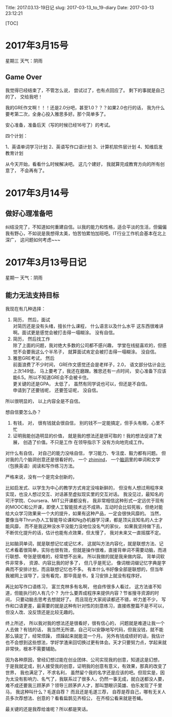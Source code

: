 Title: 2017.03.13-19日记
slug: 2017-03-13_to_19-diary
Date: 2017-03-13 23:12:21   

[TOC]

# 2017年3月15号

星期三 天气：阴雨

## Game Over

我觉得已经结束了，不管怎么说， 尝试过了，也有点回应了。 剩下的事就是自己的了， 交给我吧！

我的GRE作文啊！！！还是2.0分吧，甚至1.0？？？如果2.0也行的话， 我为什么要考第二次，全身心投入雅思多好。那个简单多了。

安心准备，准备后天（写的时候已经16号了）的考试。

四个计划：

1、英语单词学习计划
2、英语写作口语计划
3、计算机软件层计划 ​​​
4、知维启发教育计划

从今天开始，看看什么时候解决吧。 这几个建好， 我就算完成教育方向的所有创意了， 不会再有了。

# 2017年3月14号

## 做好心理准备吧

纠结没完了，不知道如何重建自信。以我的能力和性格，适合平淡的生活，但偏偏我有野心，不如说是我想得太美，怕苦怕累怕加班吧。IT行业工作机会基本在北上深广， 这问题如何考虑~~~

# 2017年3月13号日记

星期一 天气：阴雨

## 能力无法支持目标

我现在有几种选择：

1. 简历， 然后，面试    
    对简历还是没有头绪，擅长什么课程， 什么语言以及什么水平 这东西很难讲啊。面试更是感觉会被打击得一塌糊涂。 没有自信。
2. 简历， 然后找工作  
    除了上面的问题，我对绝大多数的公司都不感兴趣， 学堂在线挺喜欢的，但感觉不会要我这么个半吊子， 就算面试肯定会被打击得一塌糊涂。 没自信。
3. 雅思GRE考试， 然后  
    前面浪费了不少时间， GRE作文感觉还会是老样子，2.0， 语文部分估计会比上次149低， 马上要考了，我还在磨蹭。雅思还有一点时间， 安心准备下应该能6.5。所以不知道GRE会不会被卡住。  
    更关键的还是GPA， 太低了， 虽然有同学说也可以，但还是不自信。  
    申请到了还要钱呢， 还要签证呢， 没自信。

所以很明显的， 以上内容全是不自信。

想自信要怎么办？

1. 有钱， 对， 很有钱就会很自信， 别的钱不一定能搞定，但手头有粮，心里不忙
2. 证明我能创造明显的价值， 就是我的想法还是很可取的！我的想法促进了发展， 创造了价值。不只是工作 在领导指示下 没有方向地完成工作。

对什么有自信， 对自己的能力没啥自信， 学习能力、专注度、毅力都有问题。 但对我的几个脑洞创意还是很看好的， 一个 [zhimind](http://blog.zhimind.com/zhimind-entire-solution.html)， 一个[脑洞](http://blog.zhimind.com/NaoDong-list.html)里的单词和文学（包换英语）阅读和写作练习方法。

严格来说，没有一个是完全创新的， 

比如启发式、以学生为中心的教学方式肯定没啥新鲜的， 但没有人想过用程序来实现，也没人想过交互、对话甚至虚拟现实里的交互对话。 我没见过，最知名的可汗学院、Coursera、MIT公开课都没有， 我非常相信这种形式一定远优于现有的MOOC和公开课，即使人工智能技术远不成熟，互动时会比较死板，但绝对能给大众学习效果来一个大的提升，如果有这种产品，一定会很快风靡的。 当然，要像当年Thrun办人工智能导论课和Ng办机器学习课，都是顶尖且知名的人士才能风靡， 而不是我这种没水平没能力没地位没名气的家伙， 如果我坚持做下去，不断优化提升的话，估计也能有点效果，但太慢了， 我对未来又一直摇摆不定。

比如脑洞单词，就是联想记忆或记忆术， 这就叫方法内容化，就是联想方法、记忆术看着很简单，实际也很有效，但就是操作很难，直接背单词不需要动脑，而进行联想、夸张是很难的，经常想不出来。 所以我做的就是我来做内容。 背单词软件非常多， 资源、内容比我的好多了， 但几乎是死记， 像词根词缀记忆字典是字典而不安排计划，而且联想记忆也不多。 有本什么书好像全部是联想的，但当年我被网上误导了，没有看完，那毕竟是书，复习安排上就没有程序好。

再比如写作口语练习， 富兰克林多有名啊， 他自传很多人看过， 这方法谁不知道，但能执行的人有几个？ 为什么要弄成程序来提供内容？节省搜寻资源的时间， 只要动脑去思考去想就好了。 而且现在大家阅读都还不错，听力差不少， 写作和口语更差，最需要的就是这种有针对性的刻意练习，直接练整篇不是不可以，但没人改、没反馈还是比较无趣的。

终上所述， 所以我对我的想法还是很看好，很有信心的， 问题就是难道让我一个人去做？有钱的话， 我当然无所谓，自己可以安静地写代码，但我没钱，就不能那么镇定了，经常烦躁， 烦躁起来就能混一个月。 另外有钱成绩好的话，我估计也不会想到这些想法，学好学渣来回切换过更有体会。天才只要努力点，学起来就非常快，根本不需要辅助。

因为各种原因，曾经幻想过能在创业团体、公司实现我的创意，知道这是幻想， 于是我就定成，别人接受我的创意，证明我的创意有意义，有效果，那真的改变了世界， 我也满足了，不求名利， 虽然留个我的名字还是应该的吧。但现实是，因为太没有影响力、名气了，我联系过了很多人，仍然一事无成，就白送都没人要，难不成还要我三顾茅庐？领导三顾茅庐人才，那叫慧眼识英雄、伯乐发现了千里马， 我这种叫什么？毛遂自荐？ 而且还是毛遂三荐， 自荐是荐自己，哪有无关人员多次荐想法、创意的？看看扁鹊见齐桓公， 在齐桓公看来就是苍蝇。

最关键的还是我荐给谁呢？所以都是笑话。
